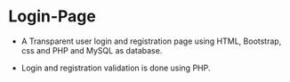 # Login-Page

* A Transparent user login and registration page using HTML, Bootstrap, css and PHP and MySQL as database.

* Login and registration validation is done using PHP.
